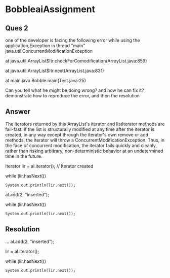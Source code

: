# BobbleaiAssignment
## Ques 2
one of the developer is facing the following error while using the application,Exception in thread "main" java.util.ConcurrentModificationException

at java.util.ArrayList$Itr.checkForComodification(ArrayList.java:859)

at java.util.ArrayList$Itr.next(ArrayList.java:831)

at main.java.Bobble.main(Test.java:25)

Can you tell what he might be doing wrong? and how he can fix it? demonstrate how to reproduce the error, and then the resolution

## Answer
The iterators returned by this ArrayList's iterator and listIterator methods are fail-fast: if the list is structurally modified at any time after the iterator is created, in any way except through the iterator's own remove or add methods, the iterator will throw a ConcurrentModificationException. Thus, in the face of concurrent modification, the iterator fails quickly and cleanly, rather than risking arbitrary, non-deterministic behavior at an undetermined time in the future.

Iterator<String> lir = al.iterator(); // Iterator created
  
while (lir.hasNext())

    System.out.println(lir.next());
    
al.add(2, "inserted"); 

while (lir.hasNext()) 

    System.out.println(lir.next());

## Resolution
...
al.add(2, "inserted");

lir = al.iterator();

while (lir.hasNext()) 

    System.out.println(lir.next());
    
